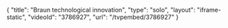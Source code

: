 {
    "title": "Braun technological innovation",
    "type": "solo",
    "layout": "iframe-static",
    "videoId": "3786927",
    "url": "\/tvpembed\/3786927"
}
